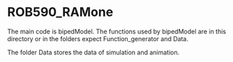 # ROB590_RAMone

The main code is bipedModel.
The functions used by bipedModel are in this directory or in the folders expect Function_generator and Data.

The folder Data stores the data of simulation and animation. 

